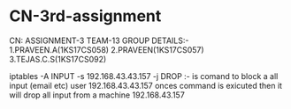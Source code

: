 # CN-3rd-assignment
  
CN: ASSIGNMENT-3
 TEAM-13
GROUP DETAILS:-
1.PRAVEEN.A(1KS17CS058)
2.PRAVEEN(1KS17CS057)
3.TEJAS.C.S(1KS17CS092)

iptables -A INPUT -s 192.168.43.43.157 -j DROP :- is comand to block a all input (email etc) user 192.168.43.43.157
onces command is exicuted then it will drop all input from a machine 192.168.43.157

